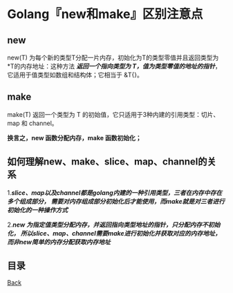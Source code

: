 # Golang『new和make』区别注意点

## new

new(T) 为每个新的类型T分配一片内存，初始化为T的类型零值并且返回类型为*T的内存地址：这种方法 _**返回一个指向类型为 T，值为类型零值的地址的指针**_，它适用于值类型如数组和结构体；它相当于 &T{}。

## make

make(T) 返回一个类型为 T 的初始值，它只适用于3种内建的引用类型：切片、map 和 channel。

**换言之，new 函数分配内存，make 函数初始化；**

## 如何理解new、make、slice、map、channel的关系

1._**slice、map以及channel都是golang内建的一种引用类型，三者在内存中存在多个组成部分， 需要对内存组成部分初始化后才能使用，而make就是对三者进行初始化的一种操作方式**_

2._**new 为指定值类型分配内存，并返回指向类型地址的指针，只分配内存不初始化， 所以slice、map、channel需要make进行初始化并获取对应的内存地址，而非new简单的内存分配获取内存地址**_

## 目录
[Back](../GolangNotice.md)